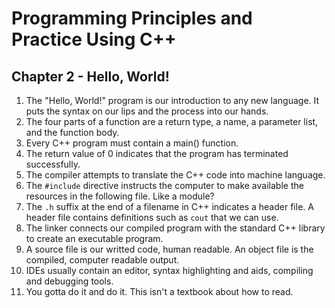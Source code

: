 # Programming Principles and Practice Using C++

## Chapter 2 - Hello, World!

1. The "Hello, World!" program is our introduction to any new language. It puts the syntax on our lips and the process into our hands.
2. The four parts of a function are a return type, a name, a parameter list, and the function body.
3. Every C++ program must contain a main() function.
4. The return value of 0 indicates that the program has terminated successfully.
5. The compiler attempts to translate the C++ code into machine language.
6. The `#include` directive instructs the computer to make available the resources in the following file. Like a module?
7. The `.h` suffix at the end of a filename in C++ indicates a header file. A header file contains definitions such as `cout` that we can use.
8. The linker connects our compiled program with the standard C++ library to create an executable program.
9. A source file is our writted code, human readable. An object file is the compiled, computer readable output.
10. IDEs usually contain an editor, syntax highlighting and aids, compiling and debugging tools.
11. You gotta do it and do it. This isn't a textbook about how to read.
